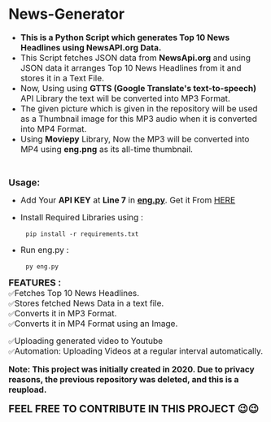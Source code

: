 <h1>News-Generator</h1>

   <ul>
        <li><span style="font-size:16px"><strong>This is a Python Script which generates Top 10 News Headlines using NewsAPI.org Data.</strong></span></li>
        <li><span style="font-size:16px">This Script fetches JSON data from <strong>NewsApi.org</strong> and using JSON data it arranges Top 10 News Headlines from it and stores it in a Text File.</span></li>
        <li><span style="font-size:16px">Now, Using using <strong>GTTS (Google Translate's text-to-speech)</strong> API Library the text will be converted into MP3 Format.</span></li>
        <li><span style="font-size:16px">The given picture which is given in the repository will be used as a Thumbnail image for this MP3 audio when it is converted into MP4 Format.</span></li>
        <li><span style="font-size:16px">Using <strong>Moviepy</strong> Library, Now the MP3 will be converted into MP4 using <strong>eng.png</strong> as its all-time thumbnail.</span></li>
    </ul>

   <p>&nbsp;</p>

   <p><strong><span style="font-size:18px">Usage:</span></strong></p>

   <ul>
        <li><span style="font-size:16px">Add Your <strong>API KEY</strong> at <strong>Line 7</strong> in <a href="https://github.com/rishabhraj1572/News-Generator/blob/main/eng.py"><strong>eng.py</strong></a>. Get it From <a href="https://newsapi.org">HERE</a></span></li>
    </ul>

   <ul>
        <li><span style="font-size:16px">Install Required Libraries using :</span></li>
    </ul>

   <pre>
    <code class="language-python">pip install -r requirements.txt</code></pre>

   <ul>
        <li><span style="font-size:16px">Run eng.py :</span></li>
    </ul>

   <pre>
    <code class="language-python">py eng.py</code></pre>

   <p><span style="font-size:18px"><strong>FEATURES :</strong></span><br />
    ✅<span style="font-size:16px">Fetches Top 10 News Headlines.</span><br />
    ✅<span style="font-size:16px">Stores fetched News Data in a text file.</span><br />
    ✅<span style="font-size:16px">Converts it in MP3 Format.</span><br />
    ✅<span style="font-size:16px">Converts it in MP4 Format using an Image.</p>
    ✅<span style="font-size:16px">Uploading generated video to Youtube</span><br />
    ✅<span style="font-size:16px">Automation: Uploading Videos at a regular interval automatically.</p>

   <p><strong><span style="font-size:16px">Note: This project was initially created in 2020. Due to privacy reasons, the previous repository was deleted, and this is a reupload.</span></strong></p>

   <strong><span style="font-size:20px">FEEL FREE TO CONTRIBUTE IN THIS PROJECT 😉😉</span></strong>
